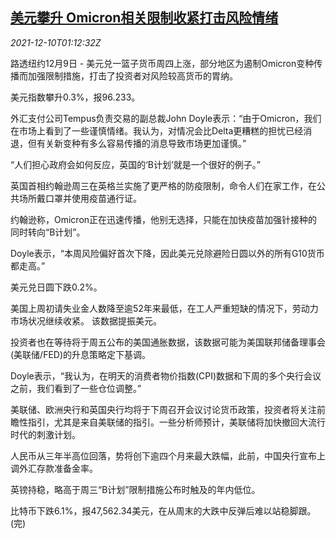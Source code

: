 <!--1639099862000-->
[美元攀升 Omicron相关限制收紧打击风险情绪](https://cn.reuters.com/article/global-fx-ny-omicron-1210-idCNKBS2IP02U)
------

<div><i>2021-12-10T01:12:32Z</i></div><p>路透纽约12月9日 - 美元兑一篮子货币周四上涨，部分地区为遏制Omicron变种传播而加强限制措施，打击了投资者对风险较高货币的胃纳。</p><p>美元指数攀升0.3%，报96.233。</p><p>外汇支付公司Tempus负责交易的副总裁John Doyle表示：“由于Omicron，我们在市场上看到了一些谨慎情绪。我认为，对情况会比Delta更糟糕的担忧已经消退，但有关新变种有多么容易传播的消息导致市场更加谨慎。”</p><p>“人们担心政府会如何反应，英国的‘B计划’就是一个很好的例子。”</p><p>英国首相约翰逊周三在英格兰实施了更严格的防疫限制，命令人们在家工作，在公共场所戴口罩并使用疫苗通行证。</p><p>约翰逊称，Omicron正在迅速传播，他别无选择，只能在加快疫苗加强针接种的同时转向“B计划”。</p><p>Doyle表示，“本周风险偏好首次下降，因此美元兑除避险日圆以外的所有G10货币都走高。”</p><p>美元兑日圆下跌0.2%。</p><p>美国上周初请失业金人数降至逾52年来最低，在工人严重短缺的情况下，劳动力市场状况继续收紧。 该数据提振美元。</p><p>投资者也在等待将于周五公布的美国通胀数据，该数据可能为美国联邦储备理事会(美联储/FED)的升息策略定下基调。</p><p>Doyle表示，“我认为，在明天的消费者物价指数(CPI)数据和下周的多个央行会议之前，我们看到了一些仓位调整。”</p><p>美联储、欧洲央行和英国央行均将于下周召开会议讨论货币政策，投资者将关注前瞻性指引，尤其是来自美联储的指引。一些分析师预计，美联储将加快撤回大流行时代的刺激计划。</p><p>人民币从三年半高位回落，势将创下逾四个月来最大跌幅，此前，中国央行宣布上调外汇存款准备金率。</p><p>英镑持稳，略高于周三“B计划”限制措施公布时触及的年内低位。</p><p>比特币下跌6.1%，报47,562.34美元，在从周末的大跌中反弹后难以站稳脚跟。(完)</p>
